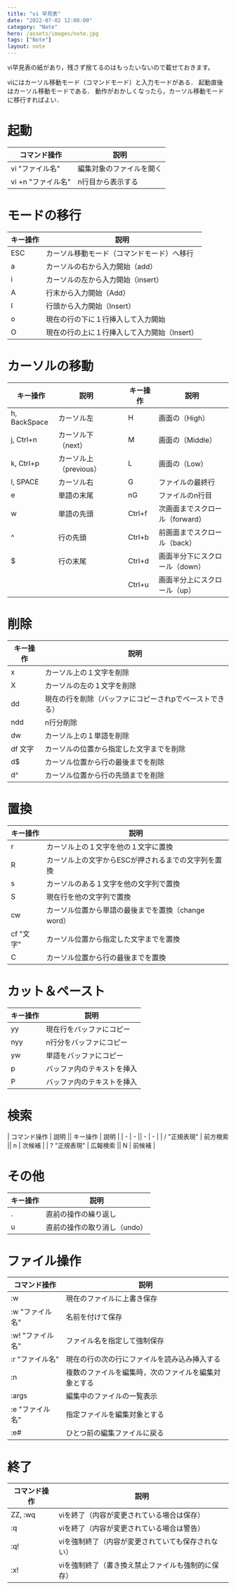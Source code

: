 ```yaml
---
title: "vi 早見表"
date: "2022-07-02 12:00:00"
category: "Note"
hero: /assets/images/note.jpg
tags: ["Note"]
layout: note
---
```


vi早見表の紙があり，残さず捨てるのはもったいないので載せておきます。
<!--more-->

viにはカーソル移動モード（コマンドモード）と入力モードがある．
起動直後はカーソル移動モードである．
動作がおかしくなったら，カーソル移動モードに移行すればよい．

# 起動

| コマンド操作 | 説明 |
| - | - |
| vi "ファイル名" | 編集対象のファイルを開く |
| vi +n "ファイル名" | n行目から表示する |

# モードの移行

| キー操作 | 説明 |
| - | - |
| ESC | カーソル移動モード（コマンドモード）へ移行 |
| a | カーソルの右から入力開始（add） |
| i | カーソルの左から入力開始（insert） |
| A | 行末から入力開始（Add） |
| I | 行頭から入力開始（Insert） |
| o | 現在の行の下に１行挿入して入力開始 |
| O | 現在の行の上に１行挿入して入力開始（Insert） |

# カーソルの移動

| キー操作 | 説明 || キー操作 | 説明 |
| - | - |-| - | - |
| h, BackSpace | カーソル左 || H | 画面の（High） |
| j, Ctrl+n | カーソル下（next） || M | 画面の（Middle） |
| k, Ctrl+p | カーソル上（previous） || L | 画面の（Low） |
| l, SPACE | カーソル右 || G | ファイルの最終行 |
| e | 単語の末尾 || nG | ファイルのn行目 |
| w | 単語の先頭 || Ctrl+f | 次画面までスクロール（forward） |
| ^ | 行の先頭 || Ctrl+b | 前画面までスクロール（back） |
| $ | 行の末尾 || Ctrl+d | 画面半分下にスクロール（down） |
|  |  || Ctrl+u | 画面半分上にスクロール（up） |

# 削除

| キー操作 | 説明 |
| - | - |
| x | カーソル上の１文字を削除 |
| X | カーソルの左の１文字を削除 |
| dd | 現在の行を削除（バッファにコピーされpでペーストできる） |
| ndd | n行分削除 |
| dw | カーソル上の１単語を削除 |
| df 文字 | カーソルの位置から指定した文字までを削除 |
| d$ | カーソル位置から行の最後までを削除 |
| d^ | カーソル位置から行の先頭までを削除 |

# 置換

| キー操作 | 説明 |
| - | - |
| r | カーソル上の１文字を他の１文字に置換 |
| R | カーソル上の文字からESCが押されるまでの文字列を置換 |
| s | カーソルのある１文字を他の文字列で置換 |
| S | 現在行を他の文字列で置換 |
| cw | カーソル位置から単語の最後までを置換（change word） |
| cf "文字" | カーソル位置から指定した文字までを置換 |
| C | カーソル位置から行の最後までを置換 |

# カット＆ペースト

| キー操作 | 説明 |
| - | - |
| yy | 現在行をバッファにコピー |
| nyy | n行分をバッファにコピー |
| yw | 単語をバッファにコピー |
| p | バッファ内のテキストを挿入 |
| P | バッファ内のテキストを挿入 |

# 検索

| コマンド操作 | 説明 || キー操作 | 説明 |
| - | - || - | - |
| / "正規表現" | 前方検索 || n | 次候補 |
| ? "正規表現" | 広報検索 || N | 前候補 |

# その他

| キー操作 | 説明 |
| - | - |
| . | 直前の操作の繰り返し |
| u | 直前の操作の取り消し（undo） |

# ファイル操作

| コマンド操作 | 説明 |
| - | - |
| :w | 現在のファイルに上書き保存 |
| :w "ファイル名" | 名前を付けて保存 |
| :w! "ファイル名" | ファイル名を指定して強制保存 |
| :r "ファイル名" | 現在の行の次の行にファイルを読み込み挿入する |
| :n | 複数のファイルを編集時，次のファイルを編集対象とする |
| :args | 編集中のファイルの一覧表示 |
| :e "ファイル名" | 指定ファイルを編集対象とする |
| :e# | ひとつ前の編集ファイルに戻る |

# 終了

| コマンド操作 | 説明 |
| - | - |
| ZZ, :wq | viを終了（内容が変更されている場合は保存） |
| :q | viを終了（内容が変更されている場合は警告） |
| :q! | viを強制終了（内容が変更されていても保存されない） |
| :x! | viを強制終了（書き換え禁止ファイルも強制的に保存） |